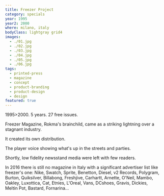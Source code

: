 ```yaml
---
title: Freezer Project
category: specials
year: 1995
year2: 2000
where: milano, italy
bodyClass: lightgray grid4
images:
  - ./01.jpg
  - ./02.jpg
  - ./03.jpg
  - ./04.jpg
  - ./05.jpg
  - ./06.jpg
tags:
  - printed-press
  - magazine
  - concept
  - product-branding
  - product-design
  - design
featured: true
---
```


1995>2000.
5 years.
27 free issues.

Freezer Magazine, Rokma's brainchild, came as a striking lightning over a stagnant industry.

It created its own distribution.

The player voice showing what's up in the streets and parties.

Shortly, low fidelity newsstand media were left with few readers.

In 2016 there is still no magazine in Italy with a significant advertiser list like freezer's one: Nike, Swatch, Sprite, Benetton, Diesel, v2 Records, Polygram, Burton, Quiksilver, Billabong, Freshjive, Carhartt, Arnette, O'Neil, Mambo, Oakley, Luxottica, Cat, Etnies, L'Oreal, Vans, DCshoes, Gravis, Dickies, Meltin Pot, Bastard, Fornarina...
